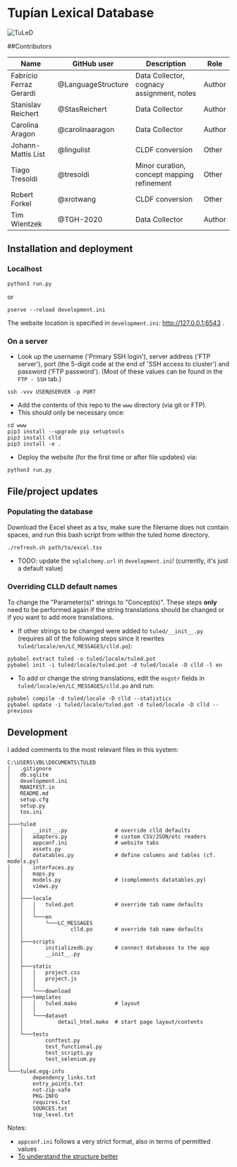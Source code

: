 # Tupían Lexical Database
![TuLeD](mapNimu2.png)


##Contributors 

Name | GitHub user | Description | Role
--- | --- | --- | ---
Fabrício Ferraz Gerardi | @LanguageStructure | Data Collector, cognacy assignment, notes | Author
Stanislav Reichert |@StasReichert | Data Collector | Author
Carolina Aragon | @carolinaaragon | Data Collector | Author
Johann-Mattis List | @lingulist | CLDF conversion | Other
Tiago Tresoldi | @tresoldi | Minor curation, concept mapping refinement | Other
Robert Forkel | @xrotwang | CLDF conversion | Other
Tim Wientzek | @TGH-2020 | Data Collector | Author

## Installation and deployment

### Localhost

```
python3 run.py
```

or

```
pserve --reload development.ini
```

The website location is specified in `development.ini`: http://127.0.0.1:6543 . 

### On a server

- Look up the username ('Primary SSH login'), server address ('FTP server'), port (the 5-digit code at the end of 'SSH access to cluster') and password ('FTP password'). (Most of these values can be found in the `FTP - SSH` tab.)
```
ssh -vvv USER@SERVER -p PORT
```
- Add the contents of this repo to the `www` directory (via git or FTP).
- This should only be necessary once:
```
cd www
pip3 install --upgrade pip setuptools
pip3 install clld
pip3 install -e .
```
- Deploy the website (for the first time or after file updates) via:
```
python3 run.py
```

## File/project updates

### Populating the database

Download the Excel sheet as a tsv, make sure the filename does not contain spaces, and run this bash script from within the tuled home directory.

```bash
./refresh.sh path/to/excel.tsv
```

* TODO: update the `sqlalchemy.url` in `development.ini`! (currently, it's just a default value)

### Overriding CLLD default names

To change the "Parameter(s)" strings to "Concept(s)". These steps **only** need to be performed again if the string translations should be changed or if you want to add more translations.
- If other strings to be changed were added to `tuled/__init__.py` (requires all of the following steps since it rewrites `tuled/locale/en/LC_MESSAGES/clld.po`):
```
pybabel extract tuled -o tuled/locale/tuled.pot
pybabel init -i tuled/locale/tuled.pot -d tuled/locale -D clld -l en
```
- To add or change the string translations, edit the `msgstr` fields in `tuled/locale/en/LC_MESSAGES/clld.po` and run:
```
pybabel compile -d tuled/locale -D clld --statistics
pybabel update -i tuled/locale/tuled.pot -d tuled/locale -D clld --previous
```

## Development

I added comments to the most relevant files in this system:

```
C:\USERS\VBL\DOCUMENTS\TULED
│   .gitignore
│   db.sqlite
│   development.ini
│   MANIFEST.in
│   README.md
│   setup.cfg
│   setup.py
│   tox.ini
│
├───tuled
│   │   __init__.py               # override clld defaults
│   │   adapters.py               # custom CSV/JSON/etc readers
│   │   appconf.ini               # website tabs
│   │   assets.py
│   │   datatables.py             # define columns and tables (cf. models.py)
│   │   interfaces.py
│   │   maps.py
│   │   models.py                 # (complements datatables.py)
│   │   views.py
│   │
│   ├───locale
│   │   │   tuled.pot             # override tab name defaults
│   │   │
│   │   └───en
│   │       └───LC_MESSAGES
│   │               clld.po       # override tab name defaults
│   │
│   ├───scripts
│   │       initializedb.py       # connect databases to the app
│   │       __init__.py
│   │   
│   ├───static
│   │   │   project.css
│   │   │   project.js
│   │   │
│   │   └───download
│   ├───templates
│   │   │   tuled.mako            # layout
│   │   │
│   │   └───dataset
│   │           detail_html.mako  # start page layout/contents
│   │
│   └───tests
│           conftest.py
│           test_functional.py
│           test_scripts.py
│           test_selenium.py
│
└───tuled.egg-info
        dependency_links.txt
        entry_points.txt
        not-zip-safe
        PKG-INFO
        requires.txt
        SOURCES.txt
        top_level.txt
```

Notes:
- `appconf.ini` follows a very strict format, also in terms of permitted values
- [To understand the structure better](https://clld.readthedocs.io/en/latest/tutorial.html)
